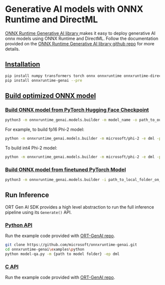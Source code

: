 # Generative AI models with ONNX Runtime and DirectML

[ONNX Runtime Generative AI library ](https://github.com/microsoft/onnxruntime-genai) makes it easy to deploy generative AI onnx models using ONNX Runtime and DirectML. Follow the documentation provided on the [ONNX Runtime Generative AI library github repo](https://github.com/microsoft/onnxruntime-genai) for more details.

## [Installation](https://onnxruntime.ai/docs/genai/howto/install.html)

```bash
pip install numpy transformers torch onnx onnxruntime onnxruntime-directml
pip install onnxruntime-genai --pre
```

## [Build optimized ONNX model](https://onnxruntime.ai/docs/genai/howto/build-model.html)

### [Build ONNX model from PyTorch Hugging Face Checkpoint](https://onnxruntime.ai/docs/genai/howto/build-model.html#original-pytorch-model-from-hugging-face)

```bash
python3 -m onnxruntime_genai.models.builder -m model_name -o path_to_output_folder -p precision -e execution_provider 
```

For example, to build fp16 Phi-2 model:
```bash
python -m onnxruntime_genai.models.builder -m microsoft/phi-2 -e dml -p fp16 -o ./models/phi2
```

To build int4 Phi-2 model:
```bash
python -m onnxruntime_genai.models.builder -m microsoft/phi-2 -e dml -p int4 -o ./models/phi2
```

### [Build ONNX model from finetuned PyTorch Model](https://onnxruntime.ai/docs/genai/howto/build-model.html#customized-or-finetuned-pytorch-model)

```bash
python3 -m onnxruntime_genai.models.builder -i path_to_local_folder_on_disk -o path_to_output_folder -p precision -e execution_provider 
```

## Run Inference

ORT Gen AI SDK provides a high level abstraction to run the full inference pipeline using its `Generate()` API.

### [Python API](https://onnxruntime.ai/docs/genai/api/python.html)

Run the example code provided with [ORT-GenAI repo](https://github.com/microsoft/onnxruntime-genai/tree/main/examples/python).

```bash
git clone https://github.com/microsoft/onnxruntime-genai.git
cd onnxruntime-genai\examples\python
python model-qa.py -m {path to model folder} -ep dml
```

### [C API](https://onnxruntime.ai/docs/genai/api/c.html)

Run the example code provided with [ORT-GenAI repo](https://github.com/microsoft/onnxruntime-genai/tree/main/examples/c). 
